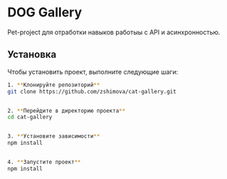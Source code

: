 # DOG Gallery

Pet-project для отработки навыков работыы с API и асинхронностью.


## Установка

Чтобы установить проект, выполните следующие шаги:

```bash
1. **Клонируйте репозиторий**
git clone https://github.com/zshimova/cat-gallery.git


2. **Перейдите в директорию проекта**
cd cat-gallery


3. **Установите зависимости**
npm install


4. **Запустите проект**
npm install




